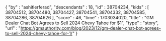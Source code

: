 {
  "by" : "ashitlerferad",
  "descendants" : 18,
  "id" : 38704234,
  "kids" : [ 38704512, 38704480, 38704427, 38704541, 38704332, 38704585, 38704286, 38704626 ],
  "score" : 46,
  "time" : 1703034020,
  "title" : "GM Dealer Chat Bot Agrees to Sell 2024 Chevy Tahoe for $1",
  "type" : "story",
  "url" : "https://gmauthority.com/blog/2023/12/gm-dealer-chat-bot-agrees-to-sell-2024-chevy-tahoe-for-1/"
}

